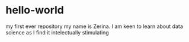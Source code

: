 # hello-world
my first ever repository
my name is Zerina. I am keen to learn about data science as I find it intelectually stimulating
